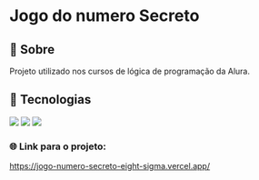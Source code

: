 # Jogo do numero Secreto

## 🔖 Sobre 

Projeto utilizado nos cursos de lógica de programação da Alura.

## 🚀 Tecnologias
<div>
  <img src="https://img.shields.io/badge/HTML-239120?style=for-the-badge&logo=html5&logoColor=white">
  <img src="https://img.shields.io/badge/CSS-239120?&style=for-the-badge&logo=css3&logoColor=white">
  <img src="https://img.shields.io/badge/JavaScript-F7DF1E?style=for-the-badge&logo=javascript&logoColor=black">
</div>


### 🌐 Link para o projeto: 
https://jogo-numero-secreto-eight-sigma.vercel.app/
